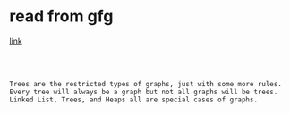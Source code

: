 # read from gfg

[link](https://www.geeksforgeeks.org/graph-data-structure-and-algorithms/)

<br> <br>

`Trees are the restricted types of graphs, just with some more rules. Every tree will always be a graph but not all graphs will be trees. Linked List, Trees, and Heaps all are special cases of graphs.`

